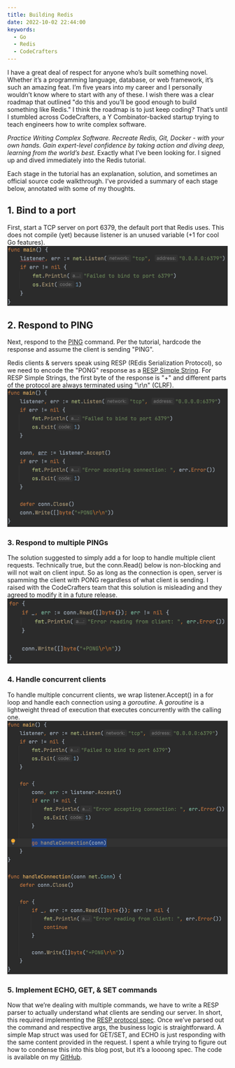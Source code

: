 ```yaml
---
title: Building Redis
date: 2022-10-02 22:44:00
keywords:
  - Go
  - Redis
  - CodeCrafters
---
```


I have a great deal of respect for anyone who’s built something novel. Whether it’s a programming language, database, or 
web framework, it’s such an amazing feat. I’m five years into my career and I personally wouldn’t know where to start 
with any of these. I wish there was a clear roadmap that outlined "do this and you’ll be good enough to build something 
like Redis." I think the roadmap is to just keep coding? That’s until I stumbled across CodeCrafters, a Y 
Combinator-backed startup trying to teach engineers how to write complex software.

*Practice Writing Complex Software. Recreate Redis, Git, Docker - with your own hands. Gain expert-level confidence by 
taking action and diving deep, learning from the world’s best.* Exactly what I’ve been looking for. I signed up and 
dived immediately into the Redis tutorial.

Each stage in the tutorial has an explanation, solution, and sometimes an official source code walkthrough. I’ve 
provided a summary of each stage below, annotated with some of my thoughts. 

## 1. Bind to a port
First, start a TCP server on port 6379, the default port that Redis uses. This does not compile (yet) because listener 
is an unused variable (+1 for cool Go features).
![Stage 1](images/stage1.png)

## 2. Respond to PING
Next, respond to the [PING](https://redis.io/commands/ping/) command. Per the tutorial, hardcode the response and assume 
the client is sending "PING".

Redis clients & servers speak using RESP (REdis Serialization Protocol), so we need to encode the "PONG" response as a 
[RESP Simple String](https://redis.io/docs/reference/protocol-spec/). For RESP Simple Strings, the first byte of the 
response is "+" and different parts of the protocol are always terminated using "\r\n" (CLRF).
![Stage 2](images/stage2.png)

### 3. Respond to multiple PINGs
The solution suggested to simply add a for loop to handle multiple client requests. Technically true, but the 
conn.Read() below is non-blocking and will not wait on client input. So as long as the connection is open, server is 
spamming the client with PONG regardless of what client is sending. I raised with the CodeCrafters team that this 
solution is misleading and they agreed to modify it in a future release.
![Stage 3](images/stage3.png)

### 4. Handle concurrent clients
To handle multiple concurrent clients, we wrap listener.Accept() in a for loop and handle each connection using a 
*goroutine*. A *goroutine* is a lightweight thread of execution that executes concurrently with the calling one.
![Stage 4](images/stage4.png)

### 5. Implement ECHO, GET, & SET commands
Now that we’re dealing with multiple commands, we have to write a RESP parser to actually understand what clients are
sending our server. In short, this required implementing the [RESP protocol spec](https://redis.io/docs/reference/protocol-spec/). 
Once we’ve parsed out the command and respective args, the business logic is straightforward. A simple Map struct was 
used for GET/SET, and ECHO is just responding with the same content provided in the request. I spent a while trying to 
figure out how to condense this into this blog post, but it’s a loooong spec. The code is available on my 
[GitHub](https://github.com/seastco/redis-go/tree/main/app).
